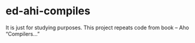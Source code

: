 # ed-ahi-compiles
It is just for studying purposes. This project repeats code from book – Aho “Compilers...”
